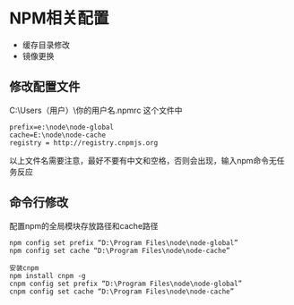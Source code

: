 # NPM相关配置
* 缓存目录修改
* 镜像更换

## 修改配置文件
C:\Users（用户）\你的用户名\.npmrc 这个文件中
```
prefix=e:\node\node-global
cache=E:\node\node-cache
registry = http://registry.cnpmjs.org 
```
以上文件名需要注意，最好不要有中文和空格，否则会出现，输入npm命令无任务反应

## 命令行修改
配置npm的全局模块存放路径和cache路径 
```
npm config set prefix “D:\Program Files\node\node-global” 
npm config set cache “D:\Program Files\node\node-cache” 

安装cnpm
npm install cnpm -g
cnpm config set prefix “D:\Program Files\node\node-global” 
cnpm config set cache “D:\Program Files\node\node-cache”
```
